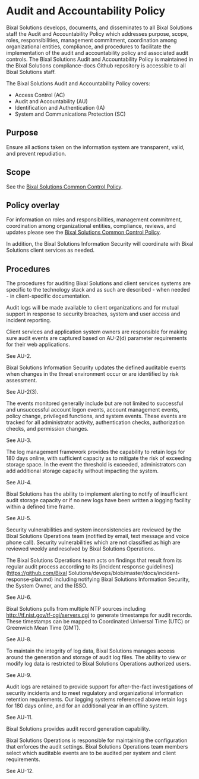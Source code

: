 # Audit and Accountability Policy

Bixal Solutions develops, documents, and disseminates to all Bixal Solutions staff the Audit and
Accountability Policy which addresses purpose, scope, roles, responsibilities, management
commitment, coordination among organizational entities, compliance, and procedures to
facilitate the implementation of the audit and accountability policy and associated audit
controls.  The Bixal Solutions Audit and Accountability Policy is maintained in the
Bixal Solutions compliance-docs Github repository is accessible to all Bixal Solutions staff.

The Bixal Solutions Audit and Accountability Policy covers:

* Access Control (AC)
* Audit and Accountability (AU)
* Identification and Authentication (IA)
* System and Communications Protection (SC)

## Purpose

Ensure all actions taken on the information system are transparent, valid, and prevent repudiation. 

## Scope

See the [Bixal Solutions Common Control Policy](BixalSolutions-Common-Control-Policy.md).

## Policy overlay

For information on roles and responsibilities, management commitment, coordination among
organizational entities, compliance, reviews, and updates please see the
[Bixal Solutions Common Control Policy](BixalSolutions-Common-Control-Policy.md).

In addition, the Bixal Solutions Information Security will coordinate with Bixal Solutions
client services as needed.

## Procedures

The procedures for auditing Bixal Solutions and client services systems are specific to the
technology stack and as such are described - when needed - in client-specific
documentation.

Audit logs will be made available to client organizations and for mutual support in
response to security breaches, system and user access and incident reporting.

Client services and application system owners are responsible for making sure audit events
are captured based on AU-2(d) parameter requirements for their web applications.

See AU-2.

Bixal Solutions Information Security updates the defined auditable events when changes in the
threat environment occur or are identified by risk assessment.

See AU-2(3).

The events monitored generally include but are not limited to successful and unsuccessful account logon events, account management events, policy change, privileged functions, and system events. These events are tracked for all administrator activity, authentication checks, authorization checks, and permission changes.

See AU-3.

The log management framework provides the capability to retain logs for 180 days online, with sufficient capacity as to mitigate the risk of exceeding storage space. In the event the threshold is exceeded, administrators can add additional storage capacity without impacting the system.

See AU-4.

Bixal Solutions has the ability to implement alerting to notify of insufficient audit storage capacity or if no new logs have been written a logging facility within a defined time frame.

See AU-5.

Security vulnerabilities and system inconsistencies are reviewed by the Bixal Solutions Operations team (notified by email, text message and voice phone call). Security vulnerabilities which are not classified as high are reviewed weekly and resolved by Bixal Solutions Operations.

The Bixal Solutions Operations team acts on findings that result from its regular audit process according to its [incident response guidelines](https://github.com/Bixal Solutions/devops/blob/master/docs/incident-response-plan.md) including notifying Bixal Solutions Information Security, the System Owner, and the ISSO.

See AU-6.

Bixal Solutions pulls from multiple NTP sources including http://tf.nist.gov/tf-cgi/servers.cgi to generate timestamps for audit records. These timestamps can be mapped to Coordinated Universal Time (UTC) or Greenwich Mean Time (GMT).

See AU-8.

To maintain the integrity of log data, Bixal Solutions manages access around the generation and storage of audit log files. The ability to view or modify log data is restricted to Bixal Solutions Operations authorized users.

See AU-9.

Audit logs are retained to provide support for after-the-fact investigations of security incidents and to meet regulatory and organizational information retention requirements. Our logging systems referenced above retain logs for 180 days online, and for an additional year in an offline system.

See AU-11.

Bixal Solutions provides audit record generation capability.

Bixal Solutions Operations is responsible for maintaining the configuration that enforces the audit settings. 
Bixal Solutions Operations team members select which auditable events are to be audited per system and client requirements.

See AU-12.
